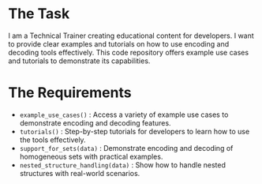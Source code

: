 # The Task

I am a Technical Trainer creating educational content for developers. I want to provide clear examples and tutorials on how to use encoding and decoding tools effectively. This code repository offers example use cases and tutorials to demonstrate its capabilities.

# The Requirements

* `example_use_cases()` : Access a variety of example use cases to demonstrate encoding and decoding features.
* `tutorials()` : Step-by-step tutorials for developers to learn how to use the tools effectively.
* `support_for_sets(data)` : Demonstrate encoding and decoding of homogeneous sets with practical examples.
* `nested_structure_handling(data)` : Show how to handle nested structures with real-world scenarios.
